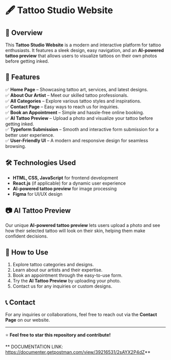 
# 🖋️ Tattoo Studio Website  

## 🚀 Overview  
This **Tattoo Studio Website** is a modern and interactive platform for tattoo enthusiasts. It features a sleek design, easy navigation, and an **AI-powered tattoo preview** that allows users to visualize tattoos on their own photos before getting inked.  

## 🎨 Features  
✅ **Home Page** – Showcasing tattoo art, services, and latest designs.  
✅ **About Our Artist** – Meet our skilled tattoo professionals.  
✅ **All Categories** – Explore various tattoo styles and inspirations.  
✅ **Contact Page** – Easy ways to reach us for inquiries.  
✅ **Book an Appointment** – Simple and hassle-free online booking.  
✅ **AI Tattoo Preview** – Upload a photo and visualize your tattoo before getting inked.  
✅ **Typeform Submission** – Smooth and interactive form submission for a better user experience.  
✅ **User-Friendly UI** – A modern and responsive design for seamless browsing.  

## 🛠️ Technologies Used  
- **HTML, CSS, JavaScript** for frontend development  
- **React.js** (if applicable) for a dynamic user experience  
- **AI-powered tattoo preview** for image processing  
- **Figma** for UI/UX design  

## 📷 AI Tattoo Preview  
Our unique **AI-powered tattoo preview** lets users upload a photo and see how their selected tattoo will look on their skin, helping them make confident decisions.  

## 📌 How to Use  
1. Explore tattoo categories and designs.  
2. Learn about our artists and their expertise.  
3. Book an appointment through the easy-to-use form.  
4. Try the **AI Tattoo Preview** by uploading your photo.  
5. Contact us for any inquiries or custom designs.  

## 📞 Contact  
For any inquiries or collaborations, feel free to reach out via the **Contact Page** on our website.  

---

⭐ **Feel free to star this repository and contribute!**  



**
DOCUMENTATION LINK: https://documenter.getpostman.com/view/39216531/2sAYX2P4dZ**
